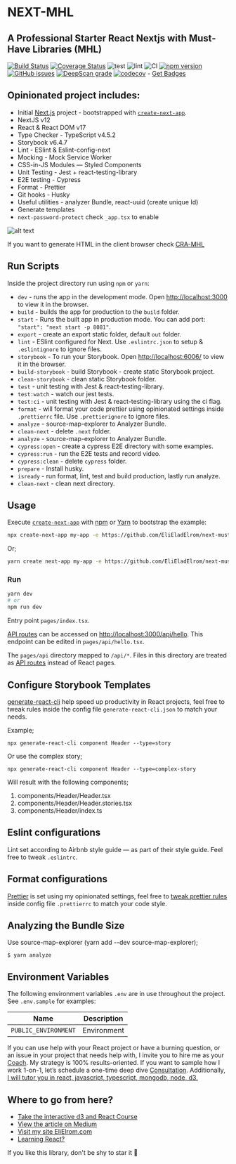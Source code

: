 # NEXT-MHL
## A Professional Starter React Nextjs with Must-Have Libraries (MHL) 

[![Build Status](https://travis-ci.org/EliEladElrom/next-must-have-libraries.svg?branch=main)](https://travis-ci.org/EliEladElrom/next-must-have-libraries)
[![Coverage Status](https://coveralls.io/repos/github/EliEladElrom/next-must-have-libraries/badge.svg?branch=main)](https://coveralls.io/github/EliEladElrom/next-must-have-libraries?branch=main)
![test](https://github.com/EliEladElrom/next-must-have-libraries/workflows/test/badge.svg)
![lint](https://github.com/EliEladElrom/next-must-have-libraries/workflows/lint/badge.svg)
![CI](https://github.com/EliEladElrom/next-must-have-libraries/workflows/CI/badge.svg)
[![npm version](https://badge.fury.io/js/next-must-have-libraries.svg)](https://badge.fury.io/js/next-must-have-libraries)
[![GitHub issues](https://img.shields.io/github/issues/EliEladElrom/next-must-have-libraries)](https://github.com/EliEladElrom/next-must-have-libraries/issues)
[![DeepScan grade](https://deepscan.io/api/teams/11491/projects/14393/branches/266604/badge/grade.svg)](https://deepscan.io/dashboard#view=project&tid=11491&pid=14393&bid=266604)
[![codecov](https://codecov.io/gh/EliEladElrom/next-must-have-libraries/branch/main/graph/badge.svg?token=6HEUnw0uTD)](undefined) - [Get Badges](https://medium.com/react-courses/set-an-ultimate-react-automated-dev-ci-cycle-with-husky-jest-puppeteer-github-actions-codecov-46b923c4f8e3)

## Opinionated project includes:

- Initial [Next.js](https://nextjs.org/) project - bootstrapped with [`create-next-app`](https://github.com/vercel/next.js/tree/canary/packages/create-next-app).
- NextJS v12
- React & React DOM v17
- Type Checker - TypeScript v4.5.2
- Storybook v6.4.7
- Lint - ESlint & Eslint-config-next
- Mocking - Mock Service Worker
- CSS-in-JS Modules — Styled Components
- Unit Testing - Jest + react-testing-library
- E2E testing - Cypress
- Format - Prettier
- Git hooks - Husky
- Useful utilities - analyzer Bundle, react-uuid (create unique Id)
- Generate templates
- `next-password-protect` check `_app.tsx` to enable

![alt text](https://miro.medium.com/max/1400/1*XYPQ7W7oCRGVTcFIoOq27Q.jpeg)

If you want to generate HTML in the client browser check [CRA-MHL](https://github.com/EliEladElrom/cra-template-must-have-libraries)

## Run Scripts

Inside the project directory run using `npm` or `yarn`:

- `dev` - runs the app in the development mode. Open [http://localhost:3000](http://localhost:3000) to view it in the browser.
- `build` - builds the app for production to the `build` folder.
- `start` - Runs the built app in production mode. You can add port: `"start": "next start -p 8081"`.
- `export` - create an export static folder, default `out` folder.
- `lint` - ESlint configured for Next. Use `.eslintrc.json` to setup & `.eslintignore` to ignore files.
- `storybook` - To run your Storybook. Open [http://localhost:6006/](http://localhost:6006/) to view it in the browser.
- `build-storybook` - build Storybook - create static Storybook project.
- `clean-storybook` - clean static Storybook folder.
- `test` - unit testing with Jest & react-testing-library.
- `test:watch` - watch our jest tests.
- `test:ci` - unit testing with Jest & react-testing-library using the ci flag.
- `format` - will format your code prettier using opinionated settings inside `.prettierrc` file. Use `.prettierignore` to ignore files.
- `analyze` - source-map-explorer to Analyzer Bundle.
- `clean-next` - delete `.next` folder.
- `analyze` - source-map-explorer to Analyzer Bundle.
- `cypress:open` - create a cypress E2E directory with some examples.
- `cypress:run` - run the E2E tests and record video.
- `cypress:clean` - delete `cypress` folder.
- `prepare` - Install husky.
- `isready` - run format, lint, test and build production, lastly run analyze.
- `clean-next` - clean next directory.


## Usage

Execute [`create-next-app`](https://github.com/vercel/next.js/tree/canary/packages/create-next-app) with [npm](https://docs.npmjs.com/cli/init) or [Yarn](https://yarnpkg.com/lang/en/docs/cli/create/) to bootstrap the example:

```bash
npx create-next-app my-app -e https://github.com/EliEladElrom/next-must-have-libraries
```

Or;

```bash
yarn create next-app my-app -e https://github.com/EliEladElrom/next-must-have-libraries
```

### Run

```bash
yarn dev
# or
npm run dev
```

Entry point `pages/index.tsx`.

[API routes](https://nextjs.org/docs/api-routes/introduction) can be accessed on [http://localhost:3000/api/hello](http://localhost:3000/api/hello). This endpoint can be edited in `pages/api/hello.tsx`.

The `pages/api` directory mapped to `/api/*`. Files in this directory are treated as [API routes](https://nextjs.org/docs/api-routes/introduction) instead of React pages.

## Configure Storybook Templates

[generate-react-cli](https://github.com/arminbro/generate-react-cli) help speed up productivity in React projects, feel free to tweak rules inside the config file `generate-react-cli.json` to match your needs.

Example;

```
npx generate-react-cli component Header --type=story
```

Or use the complex story;

```
npx generate-react-cli component Header --type=complex-story
```

Will result with the following components;

1. components/Header/Header.tsx
2. components/Header/Header.stories.tsx
3. components/Header/index.ts

## Eslint configurations

Lint set according to Airbnb style guide — as part of their style guide. Feel free to tweak `.eslintrc`.

## Format configurations

[Prettier](https://prettier.io/) is set using my opinionated settings, feel free to [tweak prettier rules](https://prettier.io/docs/en/configuration.html) inside config file `.prettierrc` to match your code style.

## Analyzing the Bundle Size

Use source-map-explorer (yarn add  --dev source-map-explorer);

````
$ yarn analyze
````

## Environment Variables

The following environment variables `.env` are in use throughout the project.
See `.env.sample` for examples:

| Name                                                   | Description                                     |
| ------------------------------------------------------ | ----------------------------------------------- |
| `PUBLIC_ENVIRONMENT`                                   | Environment                                     |


If you can use help with your React project or have a burning question, or an issue in your project that needs help with, I invite you to hire me as your [Coach](https://elielrom.com). My strategy is 100% results-oriented. If you want to sample how I work 1-on-1, let’s schedule a one-time deep dive [Consultation](https://elielrom.com/CoachingHourly).
Additionally, [I will tutor you in react, javascript, typescript, mongodb, node, d3.](https://www.fiverr.com/elieladelrom/tutor-you-in-react-javascript-typescript-mongodb-node-d3) 

## Where to go from here?

- [Take the interactive d3 and React Course](https://www.udemy.com/course/integrating-d3js-with-react/?referralCode=4C1ADE35AB8633B90205)
- [View the article on Medium](https://medium.com/react-courses/setting-up-an-opinionated-starter-nextjs-professional-react-17-project-with-must-have-reactjs-5c99577e3641)
- [Visit my site EliElrom.com](https://elielrom.com)
- [Learning React?](https://github.com/EliEladElrom/react-tutorials)

If you like this library, don't be shy to star it 🙏
